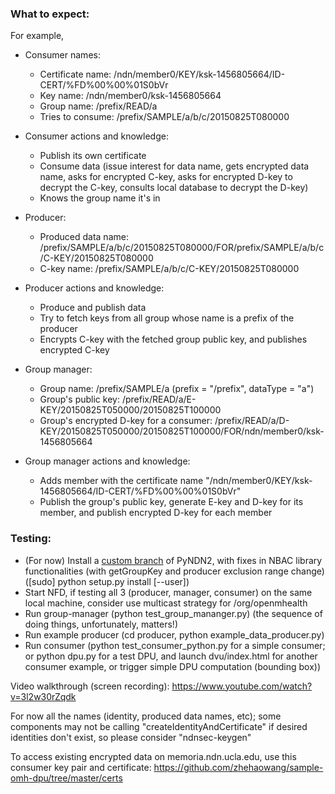 ### What to expect:

For example,

* Consumer names:
  * Certificate name:   /ndn/member0/KEY/ksk-1456805664/ID-CERT/%FD%00%00%01S0bVr
  * Key name:           /ndn/member0/ksk-1456805664
  * Group name:         /prefix/READ/a
  * Tries to consume:   /prefix/SAMPLE/a/b/c/20150825T080000

* Consumer actions and knowledge:
  * Publish its own certificate
  * Consume data (issue interest for data name, gets encrypted data name, asks for encrypted C-key, asks for encrypted D-key to decrypt the C-key, consults local database to decrypt the D-key)
  * Knows the group name it's in

* Producer:
  * Produced data name: /prefix/SAMPLE/a/b/c/20150825T080000/FOR/prefix/SAMPLE/a/b/c/C-KEY/20150825T080000
  * C-key name:         /prefix/SAMPLE/a/b/c/C-KEY/20150825T080000

* Producer actions and knowledge:
  * Produce and publish data
  * Try to fetch keys from all group whose name is a prefix of the producer
  * Encrypts C-key with the fetched group public key, and publishes encrypted C-key

* Group manager:
  * Group name:         /prefix/SAMPLE/a       (prefix = "/prefix", dataType = "a")
  * Group's public key: /prefix/READ/a/E-KEY/20150825T050000/20150825T100000
  * Group's encrypted D-key for a consumer: /prefix/READ/a/D-KEY/20150825T050000/20150825T100000/FOR/ndn/member0/ksk-1456805664

* Group manager actions and knowledge:
  * Adds member with the certificate name "/ndn/member0/KEY/ksk-1456805664/ID-CERT/%FD%00%00%01S0bVr"
  * Publish the group's public key, generate E-key and D-key for its member, and publish encrypted D-key for each member

### Testing:

* (For now) Install a [custom branch](https://github.com/zhehaowang/PyNDN2/tree/encryption-debug) of PyNDN2, with fixes in NBAC library functionalities (with getGroupKey and producer exclusion range change) ([sudo] python setup.py install [--user])
* Start NFD, if testing all 3 (producer, manager, consumer) on the same local machine, consider use multicast strategy for /org/openmhealth
* Run group-manager (python test\_group\_mananger.py) (the sequence of doing things, unfortunately, matters!)
* Run example producer (cd producer, python example\_data\_producer.py)
* Run consumer (python test\_consumer\_python.py for a simple consumer; or python dpu.py for a test DPU, and launch dvu/index.html for another consumer example, or trigger simple DPU computation (bounding box))

Video walkthrough (screen recording): https://www.youtube.com/watch?v=3l2w30rZqdk

For now all the names (identity, produced data names, etc); some components may not be calling "createIdentityAndCertificate" if desired identities don't exist, so please consider "ndnsec-keygen"

To access existing encrypted data on memoria.ndn.ucla.edu, use this consumer key pair and certificate: https://github.com/zhehaowang/sample-omh-dpu/tree/master/certs